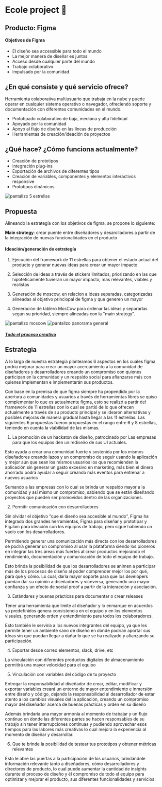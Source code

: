# Ecole project :green_book:

## Producto: Figma

#### Objetivos de Figma

- El diseño sea accessible para todo el mundo
- La mejor manera de diseñar es juntos
- Acceso desde cualquier parte del mundo
- Trabajo colaborativo
- Impulsado por la comunidad

## ¿En qué consiste y qué servicio ofrece?

Herramienta colaborativa multiusuario que trabaja en la nube y puede operar en cualquier sistema operativo o navegador, ofreciendo soporte y documentación con diferentes comunidades en el mundo.

- Prototipado colaborativo de baja, mediana y alta fidelidad
- Apoyado por la comunidad
- Apoyo al flujo de diseño en las líneas de producción
- Herramientas de creación/ideación de proyectos

## ¿Qué hace? ¿Cómo funciona actualmente?

- Creación de prototipos
- Integración plug-ins
- Exportación de archivos de diferentes tipos
- Creación de variables, componentes y elementos interactivos responsive
- Prototipos dinámicos

![pantallzo 5 estrellas](https://i.imgur.com/ZdqHYhI.png)

## Propuesta

Alineando la estrategía con los objetivos de figma, se propone lo siguiente:

**Main strategy**: crear puente entre diseñadores y desarolladores a partir de la integración de nuevas funcionalidades en el producto

#### Ideación/generación de estrategía

1. Ejecución del framework de 11 estrellas para obtener el estado actual del producto y generar nuevas ideas para crear un mayor impacto

2. Selección de ideas a través de stickers limitados, priorizando en las que hipoteticamente tuvieran un mayor impacto, mas relevantes, viables y realistas

3. Generación de moscow, en relacion a ideas separadas, categorizadas alineadas al objetivo princiopal de figma y que generen un mayor

4. Generación de tablero MosCow para ordenar las ideas y separarlas segun su prioridad, siempre alineadas con la "main strategy".

![pantallzo moscow](https://i.imgur.com/5DeSwTL.png)
![pantallzo panorama general](https://i.imgur.com/j5Mi5i3.png)

##### [Todo el proceso creativo](https://www.figma.com/file/banSuuwQRz1su1pIGuS79W/11Starts?node-id=0%3A1)

## Estrategia

A lo largo de nuestra estrategia planteamos 6 aspectos en los cuales figma podría mejorar para crear un mayor acercamiento a la comunidad de diseñadores y desarrolladores creando un compromiso con quienes participan en la comunidad y un respaldo social para afianzarse más con quienes implementan e implementarán sus productos.

Con base en la premisa de que figma siempre ha propendido por la apertura a comunidades y usuarios a través de herramientas libres se quiso complementar lo que es actualmente figma, esto se realizó a partir del framework de 11 estrellas con lo cual se partió de lo que ofrecen actualmente a través de su producto principal y se idearon alternativas y posibles mejoras de manera gradual hasta llegar a las 11 estrellas. Las siguientes 6 propuestas fueron propuestas en el rango entre 6 y 8 estrellas, teniendo en cuenta la viabilidad de las mismas.

1. La promoción de un hackaton de diseño, patrocinado por Las empresas para que los equipos den un rediseño de sus UI actuales.

Esto ayuda a crear una comunidad fuerte y sostenida por los mismos diseñadores creando lazos y un compromiso de seguir usando la aplicación y mejor aún que sean los mismos usuarios los que recomienden la aplicación sin generar un gasto excesivo en marketing, más bien el dinero ahorrado podrá ayudar a seguir creando más eventos para entrenar a nuevos usuarios

Sumando a las empresas con lo cual se brinda un respaldo mayor a la comunidad y así mismo un compromiso, sabiendo que se están diseñando proyectos que pueden ser promovidos dentro de las organizaciones.

2. Permitir comunicación con desarrolladores
 
Sin olvidar el objetivo "que el diseño sea accesible al mundo", Figma ha integrado dos grandes herramientas, Figma para diseñar y prototipar y FigJam para ideación con los equipos de trabajo, pero sigue habiendo un vacío con los desarrolladores.
 
Permitiendo generar una comunicación más directa con los desarrolladores se podría generar un compromiso al usar la plataforma siendo los pioneros en integrar las tres áreas más fuertes al crear productos mejorando el rendimiento, documentación y comunicación de todo el equipo de trabajo.
 
Esto brinda la posibilidad de que los desarrolladores se animen a participar más de los procesos de diseño al poder comprender mejor los por qué, para qué y cómo. Lo cual, daría mayor soporte para que los developers puedan dar su opinión a diseñadores y viceversa, generando una mayor confianza y un efecto de social proof a partir de la interacción y asociación.
 
3. Estándares y buenas prácticas para documentar o crear releases
 
Tener una herramienta que limite al diseñador y lo enmarque en acuerdos ya predefinidos genera consistencia en el equipo y en los elementos visuales, generando orden y entendimiento para todos los colaboradores.
 
Esto también le serviría a los nuevos integrantes del equipo, ya que les permite tener un ambiente sano de diseño en dónde podrían aportar sus ideas sin que puedan llegar a dañar lo que se ha realizado y afianzando su participación.
 
4. Exportar desde correo elementos, slack, drive, etc
 
La vinculación con diferentes productos digitales de almacenamiento permitirá una mayor velocidad para el equipo
 
5. Vinculación con variables del código de tu proyecto
 
Entregar la responsabilidad al diseñador de crear, editar, modificar y exportar variables creará un entorno de mayor entendimiento e inmersión entre diseño y código, dejando la responsabilidad al desarrollador de estar atento a los cambios visuales del la aplicación, creando un compromiso mayor del diseñador acerca de  buenas prácticas  y orden en su diseño
 
Además brindaría una mayor armonía al momento de trabajar y un flujo continuo en donde las diferentes partes se hacen responsables de su trabajo sin tener interrupciones continuas y pudiendo aprovechar esos tiempos para las labores más creativas lo cual mejora la experiencia al momento de diseñar y desarrollar.
 
6. Que te brinde la posibilidad de testear tus prototipos y obtener métricas relevantes
 
Esto le abre las puertas a la participación de los usuarios, brindándole información relevante tanto a diseñadores, cómo desarrolladores y directores de producto, lo cual puede aumentar la cantidad de insights durante el proceso de diseño y él compromiso de todo el equipo para optimizar y mejorar el producto, sus diferentes funcionalidades y servicios.
